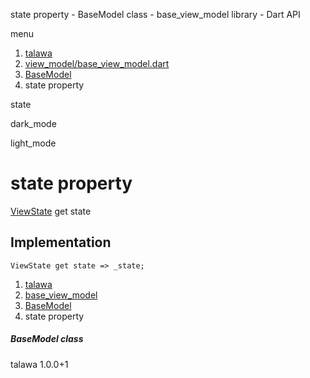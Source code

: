 




state property - BaseModel class - base\_view\_model library - Dart API







menu

1. [talawa](../../index.html)
2. [view\_model/base\_view\_model.dart](../../view_model_base_view_model/view_model_base_view_model-library.html)
3. [BaseModel](../../view_model_base_view_model/BaseModel-class.html)
4. state property

state


dark\_mode

light\_mode




# state property


[ViewState](../../enums_enums/ViewState.html)
get
state

## Implementation

```
ViewState get state => _state;
```


 


1. [talawa](../../index.html)
2. [base\_view\_model](../../view_model_base_view_model/view_model_base_view_model-library.html)
3. [BaseModel](../../view_model_base_view_model/BaseModel-class.html)
4. state property

##### BaseModel class





talawa
1.0.0+1






